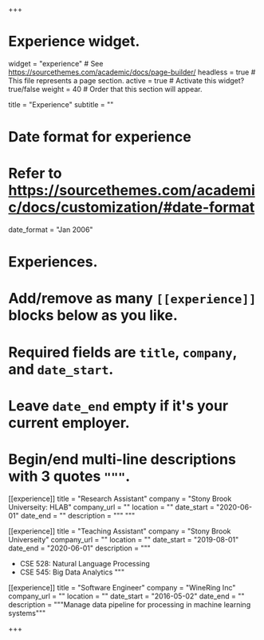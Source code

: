 +++
# Experience widget.
widget = "experience"  # See https://sourcethemes.com/academic/docs/page-builder/
headless = true  # This file represents a page section.
active = true  # Activate this widget? true/false
weight = 40  # Order that this section will appear.

title = "Experience"
subtitle = ""

# Date format for experience
#   Refer to https://sourcethemes.com/academic/docs/customization/#date-format
date_format = "Jan 2006"

# Experiences.
#   Add/remove as many `[[experience]]` blocks below as you like.
#   Required fields are `title`, `company`, and `date_start`.
#   Leave `date_end` empty if it's your current employer.
#   Begin/end multi-line descriptions with 3 quotes `"""`.
[[experience]]
  title = "Research Assistant"
  company = "Stony Brook Universeity: HLAB"
  company_url = ""
  location = ""
  date_start = "2020-06-01"
  date_end = ""
  description = """
  """

[[experience]]
  title = "Teaching Assistant"
  company = "Stony Brook Universeity"
  company_url = ""
  location = ""
  date_start = "2019-08-01"
  date_end = "2020-06-01"
  description = """

  * CSE 528: Natural Language Processing
  * CSE 545: Big Data Analytics
  """

[[experience]]
  title = "Software Engineer"
  company = "WineRing Inc"
  company_url = ""
  location = ""
  date_start = "2016-05-02"
  date_end = ""
  description = """Manage data pipeline for processing in machine learning systems"""

+++
